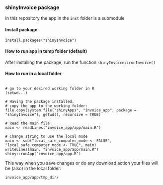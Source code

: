 ### shinyInvoice package

In this repository the app in the `inst` folder is a submodule

#### Install package

```
install.packages("shinyInvoice")
```

#### How to run app in temp folder (default)

After installing the package, run the function `shinyInvoice::runInvoice()`

#### How to run in a local folder

```

# go to your desired working folder in R
(setwd...)

# Having the package installed,
# copy the app to the working folder:
file.copy(system.file("shinyApps", "invoice_app", package = "shinyInvoice"), getwd(), recursive = TRUE)

# Read the main file
main <- readLines("invoice_app/app/main.R")

# Change string to use the local mode
main <- sub("local_safe_computer_mode <- FALSE", "local_safe_computer_mode <- TRUE", main)
writeLines(main, "invoice_app/app/main.R")
shiny::runApp("invoice_app/app.R")
```

This way when you save changes or do any download action your files will be (also) in the local folder:

```
invoice_app/app/tmp_dir/
```
